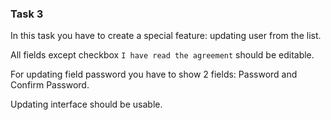 ### Task 3

In this task you have to create a special feature: updating user from the list.

All fields except checkbox `I have read the agreement` should be editable.

For updating field password you have to show 2 fields: Password and Confirm Password.

Updating interface should be usable.